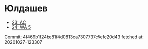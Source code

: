 # Юлдашев
- [23: AC](23.md)
- [24: WA 5](24.md)

Commit: 4f469b1f24be81f4d0813ca7307737c5efc20d43
 fetched at: 20201027-123307
